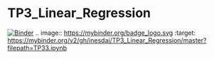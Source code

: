 # TP3_Linear_Regression
[![Binder](https://mybinder.org/badge_logo.svg)](https://mybinder.org/v2/gh/inesdai/TP3_Linear_Regression/master?filepath=TP33.ipynb)
.. image:: https://mybinder.org/badge_logo.svg
 :target: https://mybinder.org/v2/gh/inesdai/TP3_Linear_Regression/master?filepath=TP33.ipynb
